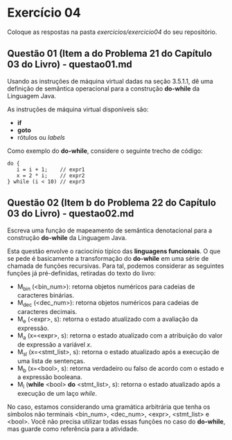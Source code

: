 # Exercício 04

Coloque as respostas na pasta _exercicios/exercicio04_ do seu repositório.

## Questão 01 (Item a do Problema 21 do Capítulo 03 do Livro) - questao01.md

Usando as instruções de máquina virtual dadas na seção 3.5.1.1, dê uma definição de semântica operacional para
a construção **do-while** da Linguagem Java. 

As instruções de máquina virtual disponíveis são:

- **if**
- **goto**
- rótulos ou _labels_

Como exemplo do **do-while**, considere o seguinte trecho de código:

```
do {
   i = i + 1;    // expr1
   x = 2 * i;    // expr2
} while (i < 10) // expr3
```

## Questão 02 (Item b do Problema 22 do Capítulo 03 do Livro) - questao02.md

Escreva uma função de mapeamento de semântica denotacional para a construção **do-while** da Linguagem Java. 

Esta questão envolve o raciocínio típico das **linguagens funcionais**. O que se pede é basicamente a transformação do **do-while** em uma série de chamada de funções recursivas. Para tal, podemos considerar as seguintes funções já pré-definidas, retiradas do texto do livro:

- M<sub>bin</sub> (<bin_num>): retorna objetos numéricos para cadeias de caracteres binárias.
- M<sub>dec</sub> (<dec_num>): retorna objetos numéricos para cadeias de caracteres decimais.
- M<sub>e</sub> (\<expr>, s): retorna o estado atualizado com a avaliação da expressão.
- M<sub>a</sub> (x=\<expr>, s): retorna o estado atualizado com a atribuição do valor de expressão a variável _x_.
- M<sub>sl</sub> (x=\<stmt_list>, s): retorna o estado atualizado após a execução de uma lista de sentenças.
- M<sub>b</sub> (x=\<bool>, s): retorna verdadeiro ou falso de acordo com o estado e a expressão booleana. 
- M<sub>l</sub> (**while** \<bool> **do** \<stmt_list>, s): retorna o estado atualizado após a execução de um laço _while_.

No caso, estamos considerando uma gramática arbitrária que tenha os símbolos não terminais \<bin_num>, \<dec_num>, \<expr>, \<stmt_list> e \<bool>. Você não precisa utilizar todas essas funções no caso do **do-while**, mas guarde como referência para a atividade. 